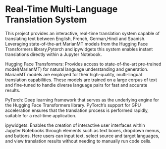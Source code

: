 # Real-Time Multi-Language Translation System
This project provides an interactive, real-time translation system capable of translating text between English, French, German,Hindi and Spanish. 
Leveraging state-of-the-art MarianMT models from the Hugging Face Transformers library,Pytorch and ipywidgets this system enables instant translations directly within a Jupyter Notebook.

Hugging Face Transformers:
Provides access to state-of-the-art pre-trained model(MarianMT) for natural language understanding and generation. MarianMT models are employed for their high-quality, multi-lingual translation capabilities. These models are trained on a large corpus of text and fine-tuned to handle diverse language pairs for fast and accurate results.

PyTorch:
Deep learning framework that serves as the underlying engine for the Hugging Face Transformers library. PyTorch’s support for GPU acceleration ensures that the translation process is performed rapidly, suitable for a real-time application.

ipywidgets:
Enables the creation of interactive user interfaces within Jupyter Notebooks through elements such as text boxes, dropdown menus, and buttons. 
Here users can input text, select source and target languages, and view translation results without needing to manually run code cells.
